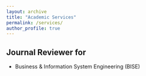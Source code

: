 ```yaml
---
layout: archive
title: "Academic Services"
permalink: /services/
author_profile: true
---
```


## Journal Reviewer for

* Business & Information System Engineering (BISE)





